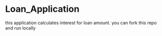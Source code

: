 # Loan_Application

this application calculates interest for loan amount. you can fork this repo and run locally
